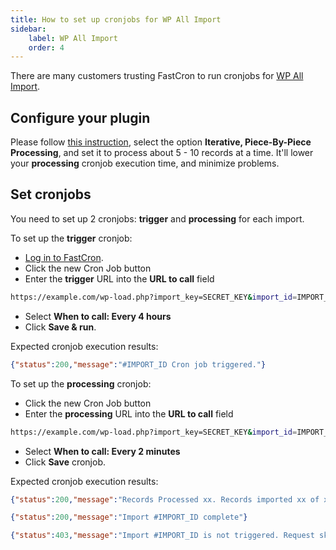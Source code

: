 ```yaml
---
title: How to set up cronjobs for WP All Import
sidebar:
    label: WP All Import
    order: 4
---
```


There are many customers trusting FastCron to run cronjobs for 
<a href="https://www.wpallimport.com/?ref=fastcron.com" target="_blank" rel="nofollow">WP All Import</a>.

## Configure your plugin

Please follow [this instruction](http://www.wpallimport.com/documentation/advanced/import-processing/), 
select the option **Iterative, Piece-By-Piece Processing**, and set it to process about 5 - 10 records at a time.
It'll lower your **processing** cronjob execution time, and minimize problems.

## Set cronjobs

You need to set up 2 cronjobs: **trigger** and **processing** for each import.

To set up the **trigger** cronjob:

- [Log in to FastCron](https://app.fastcron.com/login).
- Click the new Cron Job button
- Enter the **trigger** URL into the **URL to call** field
```sh "SECRET_KEY" "IMPORT_ID"
https://example.com/wp-load.php?import_key=SECRET_KEY&import_id=IMPORT_ID&action=trigger
```
- Select **When to call: Every 4 hours**
- Click **Save & run**.

Expected cronjob execution results: 
```json "IMPORT_ID"
{"status":200,"message":"#IMPORT_ID Cron job triggered."}
```

To set up the **processing** cronjob:
- Click the new Cron Job button
- Enter the **processing** URL into the **URL to call** field
```sh "SECRET_KEY" "IMPORT_ID"
https://example.com/wp-load.php?import_key=SECRET_KEY&import_id=IMPORT_ID&action=processing
```
- Select **When to call: Every 2 minutes**
- Click **Save** cronjob.

Expected cronjob execution results:
```json "IMPORT_ID"
{"status":200,"message":"Records Processed xx. Records imported xx of xxx."}

{"status":200,"message":"Import #IMPORT_ID complete"}

{"status":403,"message":"Import #IMPORT_ID is not triggered. Request skipped."}

```